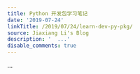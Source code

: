 ```yaml
---
title: Python 开发包学习笔记
date: '2019-07-24'
linkTitle: /2019/07/24/learn-dev-py-pkg/
source: Jiaxiang Li's Blog
description: '  ...'
disable_comments: true
---
```

  ...